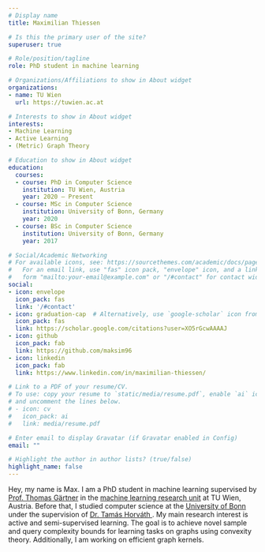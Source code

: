 ```yaml
---
# Display name
title: Maximilian Thiessen

# Is this the primary user of the site?
superuser: true

# Role/position/tagline
role: PhD student in machine learning

# Organizations/Affiliations to show in About widget
organizations:
- name: TU Wien
  url: https://tuwien.ac.at

# Interests to show in About widget
interests:
- Machine Learning 
- Active Learning
- (Metric) Graph Theory

# Education to show in About widget
education:
  courses:
  - course: PhD in Computer Science
    institution: TU Wien, Austria
    year: 2020 — Present
  - course: MSc in Computer Science
    institution: University of Bonn, Germany
    year: 2020
  - course: BSc in Computer Science
    institution: University of Bonn, Germany
    year: 2017

# Social/Academic Networking
# For available icons, see: https://sourcethemes.com/academic/docs/page-builder/#icons
#   For an email link, use "fas" icon pack, "envelope" icon, and a link in the
#   form "mailto:your-email@example.com" or "/#contact" for contact widget.
social:
- icon: envelope
  icon_pack: fas
  link: '/#contact'
- icon: graduation-cap  # Alternatively, use `google-scholar` icon from `ai` icon pack
  icon_pack: fas
  link: https://scholar.google.com/citations?user=XO5rGcwAAAAJ
- icon: github
  icon_pack: fab
  link: https://github.com/maksim96
- icon: linkedin
  icon_pack: fab
  link: https://www.linkedin.com/in/maximilian-thiessen/

# Link to a PDF of your resume/CV.
# To use: copy your resume to `static/media/resume.pdf`, enable `ai` icons in `params.toml`, 
# and uncomment the lines below.
# - icon: cv
#   icon_pack: ai
#   link: media/resume.pdf

# Enter email to display Gravatar (if Gravatar enabled in Config)
email: ""

# Highlight the author in author lists? (true/false)
highlight_name: false
---
```

Hey, my name is Max. I am a PhD student in machine learning supervised by [Prof. Thomas Gärtner](https://thomasgaertner.org/) in the [machine learning research unit](https://ml-tuw.github.io/) at TU Wien, Austria. Before that, I studied computer science at the [University of Bonn](https://mlai.cs.uni-bonn.de/) under the supervision of [Dr. Tamás Horváth ](https://mlai.cs.uni-bonn.de/people/tamas-horvath). My main research interest is active and semi-supervised learning. The goal is to achieve novel sample and query complexity bounds for learning tasks on graphs using convexity theory. Additionally, I am working on efficient graph kernels.